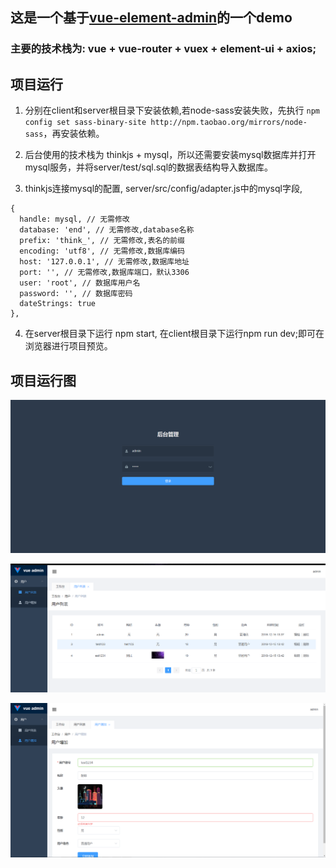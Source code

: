## 这是一个基于[vue-element-admin](https://github.com/PanJiaChen/vue-element-admin)的一个demo

### 主要的技术栈为: vue + vue-router + vuex + element-ui + axios;

## 项目运行

1. 分别在client和server根目录下安装依赖,若node-sass安装失败，先执行 ``` npm config set sass-binary-site http://npm.taobao.org/mirrors/node-sass ```，再安装依赖。

2. 后台使用的技术栈为 thinkjs + mysql，所以还需要安装mysql数据库并打开mysql服务，并将server/test/sql.sql的数据表结构导入数据库。

3. thinkjs连接mysql的配置, server/src/config/adapter.js中的mysql字段,
```node
{
  handle: mysql, // 无需修改
  database: 'end', // 无需修改,database名称
  prefix: 'think_', // 无需修改,表名的前缀
  encoding: 'utf8', // 无需修改,数据库编码
  host: '127.0.0.1', // 无需修改,数据库地址
  port: '', // 无需修改,数据库端口，默认3306
  user: 'root', // 数据库用户名
  password: '', // 数据库密码
  dateStrings: true
},
```

4. 在server根目录下运行 npm start, 在client根目录下运行npm run dev;即可在浏览器进行项目预览。

## 项目运行图

![登录页](1.jpg)

![列表页](2.jpg)

![用户增加](3.jpg)